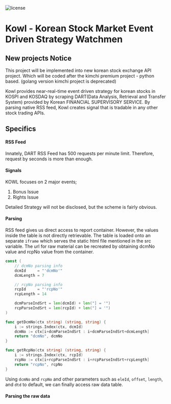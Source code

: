 ![license](https://img.shields.io/github/license/SKKUGoon/goServer)

# Kowl - Korean Stock Market Event Driven Strategy Watchmen

## New projects Notice

This project will be implemented into new korean stock exchange API project. Which will be coded after the kimchi premium project - python based. (golang version kimchi project is deprecated)


Kowl provides near-real-time event driven strategy for korean stocks in
KOSPI and KOSDAQ by scraping DART(Data Analysis, Retrieval and Transfer System)
provided by Korean FINANCIAL SUPERVISORY SERVICE. By parsing native RSS feed,
Kowl creates signal that is tradable in any other stock trading APIs.

## Specifics

#### RSS Feed

Innately, DART RSS Feed has 500 requests per minute limit.
Therefore, request by seconds is more than enough.

#### Signals

KOWL focuses on 2 major events;

1. Bonus Issue
2. Rights Issue

Detailed Strategy will not be disclosed, but the scheme is fairly obvious.

#### Parsing

RSS feed gives us direct access to report container. However, the values inside the table is not directly retrievable.
The table is loaded onto an separate `iframe` which serves the static html file mentioned in the src variable.
The url for raw material can be recreated by obtaining dcmNo value and rcpNo value from the container.


```go
const (
    // dcmNo parsing info
    dcmId     = "'dcmNo'"
    dcmLength = 7

    // rcpNo parsing info
    rcpId     = "'rcpNo'"
    rcpLength = 14

    dcmParseIndSrt = len(dcmId) + len("] = '")
    rcpParseIndSrt = len(rcpId) + len("] = '")
)

func getDcmNo(ctx string) (string, string) {
    i := strings.Index(ctx, dcmId)
    dcmNo := ctx[i+dcmParseIndSrt : i+dcmParseIndSrt+dcmLength]
    return "dcmNo", dcmNo
}

func getRcpNo(ctx string) (string, string) {
    i := strings.Index(ctx, rcpId)
    rcpNo := ctx[i+rcpParseIndSrt : i+rcpParseIndSrt+rcpLength]
    return "rcpNo", rcpNo
}
```

Using `dcmNo` and `rcpNo` and other parameters such as `eleId`, `offset`, `length`, and `dtd` to default,
we can finally access raw data table.


#### Parsing the raw data

